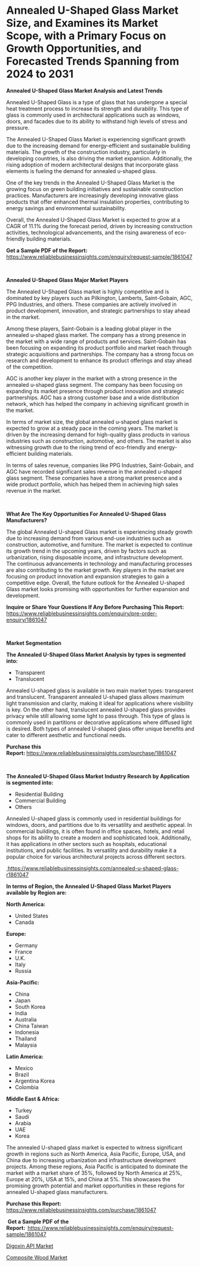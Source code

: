 <p><h1>Annealed U-Shaped Glass Market Size, and Examines its Market Scope, with a Primary Focus on Growth Opportunities, and Forecasted Trends Spanning from 2024 to 2031</h1></p><p><strong>Annealed U-Shaped Glass Market Analysis and Latest Trends</strong></p>
<p><p>Annealed U-Shaped Glass is a type of glass that has undergone a special heat treatment process to increase its strength and durability. This type of glass is commonly used in architectural applications such as windows, doors, and facades due to its ability to withstand high levels of stress and pressure.</p><p>The Annealed U-Shaped Glass Market is experiencing significant growth due to the increasing demand for energy-efficient and sustainable building materials. The growth of the construction industry, particularly in developing countries, is also driving the market expansion. Additionally, the rising adoption of modern architectural designs that incorporate glass elements is fueling the demand for annealed u-shaped glass.</p><p>One of the key trends in the Annealed U-Shaped Glass Market is the growing focus on green building initiatives and sustainable construction practices. Manufacturers are increasingly developing innovative glass products that offer enhanced thermal insulation properties, contributing to energy savings and environmental sustainability.</p><p>Overall, the Annealed U-Shaped Glass Market is expected to grow at a CAGR of 11.1% during the forecast period, driven by increasing construction activities, technological advancements, and the rising awareness of eco-friendly building materials.</p></p>
<p><strong>Get a Sample PDF of the Report:&nbsp;</strong> <a href="https://www.reliablebusinessinsights.com/enquiry/request-sample/1861047">https://www.reliablebusinessinsights.com/enquiry/request-sample/1861047</a></p>
<p>&nbsp;</p>
<p><strong>Annealed U-Shaped Glass Major Market Players</strong></p>
<p><p>The Annealed U-Shaped Glass market is highly competitive and is dominated by key players such as Pilkington, Lamberts, Saint-Gobain, AGC, PPG Industries, and others. These companies are actively involved in product development, innovation, and strategic partnerships to stay ahead in the market.</p><p>Among these players, Saint-Gobain is a leading global player in the annealed u-shaped glass market. The company has a strong presence in the market with a wide range of products and services. Saint-Gobain has been focusing on expanding its product portfolio and market reach through strategic acquisitions and partnerships. The company has a strong focus on research and development to enhance its product offerings and stay ahead of the competition.</p><p>AGC is another key player in the market with a strong presence in the annealed u-shaped glass segment. The company has been focusing on expanding its market presence through product innovation and strategic partnerships. AGC has a strong customer base and a wide distribution network, which has helped the company in achieving significant growth in the market.</p><p>In terms of market size, the global annealed u-shaped glass market is expected to grow at a steady pace in the coming years. The market is driven by the increasing demand for high-quality glass products in various industries such as construction, automotive, and others. The market is also witnessing growth due to the rising trend of eco-friendly and energy-efficient building materials.</p><p>In terms of sales revenue, companies like PPG Industries, Saint-Gobain, and AGC have recorded significant sales revenue in the annealed u-shaped glass segment. These companies have a strong market presence and a wide product portfolio, which has helped them in achieving high sales revenue in the market.</p></p>
<p>&nbsp;</p>
<p><strong>What Are The Key Opportunities For Annealed U-Shaped Glass Manufacturers?</strong></p>
<p><p>The global Annealed U-shaped Glass market is experiencing steady growth due to increasing demand from various end-use industries such as construction, automotive, and furniture. The market is expected to continue its growth trend in the upcoming years, driven by factors such as urbanization, rising disposable income, and infrastructure development. The continuous advancements in technology and manufacturing processes are also contributing to the market growth. Key players in the market are focusing on product innovation and expansion strategies to gain a competitive edge. Overall, the future outlook for the Annealed U-shaped Glass market looks promising with opportunities for further expansion and development.</p></p>
<p><strong>Inquire or Share Your Questions If Any Before Purchasing This Report:</strong> <a href="https://www.reliablebusinessinsights.com/enquiry/pre-order-enquiry/1861047">https://www.reliablebusinessinsights.com/enquiry/pre-order-enquiry/1861047</a></p>
<p>&nbsp;</p>
<p><strong>Market Segmentation</strong></p>
<p><strong>The Annealed U-Shaped Glass Market Analysis by types is segmented into:</strong></p>
<p><ul><li>Transparent</li><li>Translucent</li></ul></p>
<p><p>Annealed U-shaped glass is available in two main market types: transparent and translucent. Transparent annealed U-shaped glass allows maximum light transmission and clarity, making it ideal for applications where visibility is key. On the other hand, translucent annealed U-shaped glass provides privacy while still allowing some light to pass through. This type of glass is commonly used in partitions or decorative applications where diffused light is desired. Both types of annealed U-shaped glass offer unique benefits and cater to different aesthetic and functional needs.</p></p>
<p><strong>Purchase this Report:&nbsp;</strong><a href="https://www.reliablebusinessinsights.com/purchase/1861047">https://www.reliablebusinessinsights.com/purchase/1861047</a></p>
<p>&nbsp;</p>
<p><strong>The Annealed U-Shaped Glass Market Industry Research by Application is segmented into:</strong></p>
<p><ul><li>Residential Building</li><li>Commercial Building</li><li>Others</li></ul></p>
<p><p>Annealed U-shaped glass is commonly used in residential buildings for windows, doors, and partitions due to its versatility and aesthetic appeal. In commercial buildings, it is often found in office spaces, hotels, and retail shops for its ability to create a modern and sophisticated look. Additionally, it has applications in other sectors such as hospitals, educational institutions, and public facilities. Its versatility and durability make it a popular choice for various architectural projects across different sectors.</p></p>
<p><a href="https://www.reliablebusinessinsights.com/annealed-u-shaped-glass-r1861047">&nbsp;https://www.reliablebusinessinsights.com/annealed-u-shaped-glass-r1861047</a></p>
<p><strong>In terms of Region, the Annealed U-Shaped Glass Market Players available by Region are:</strong></p>
<p>
    <p> <strong> North America: </strong>
        <ul>
            <li>United States</li>
            <li>Canada</li>
        </ul>
        </p> 
    <p> <strong> Europe: </strong>
        <ul>
            <li>Germany</li>
            <li>France</li>
            <li>U.K.</li>
            <li>Italy</li>
            <li>Russia</li>
        </ul>
        </p> 
    <p> <strong> Asia-Pacific: </strong>
        <ul>
            <li>China</li>
            <li>Japan</li>
            <li>South Korea</li>
            <li>India</li>
            <li>Australia</li>
            <li>China Taiwan</li>
            <li>Indonesia</li>
            <li>Thailand</li>
            <li>Malaysia</li>
        </ul>
        </p> 
    <p> <strong> Latin America: </strong>
        <ul>
            <li>Mexico</li>
            <li>Brazil</li>
            <li>Argentina Korea</li>
            <li>Colombia</li>
        </ul>
        </p> 
    <p> <strong> Middle East & Africa: </strong>
        <ul>
            <li>Turkey</li>
            <li>Saudi</li>
            <li>Arabia</li>
            <li>UAE</li>
            <li>Korea</li>
        </ul>
    </p>
    </p>
<p><p>The annealed U-shaped glass market is expected to witness significant growth in regions such as North America, Asia Pacific, Europe, USA, and China due to increasing urbanization and infrastructure development projects. Among these regions, Asia Pacific is anticipated to dominate the market with a market share of 35%, followed by North America at 25%, Europe at 20%, USA at 15%, and China at 5%. This showcases the promising growth potential and market opportunities in these regions for annealed U-shaped glass manufacturers.</p></p>
<p><strong>Purchase this Report: </strong><a href="https://www.reliablebusinessinsights.com/purchase/1861047">https://www.reliablebusinessinsights.com/purchase/1861047</a></p>
<p>&nbsp;<strong>Get a Sample PDF of the Report:&nbsp;&nbsp;</strong><a href="https://www.reliablebusinessinsights.com/enquiry/request-sample/1861047">https://www.reliablebusinessinsights.com/enquiry/request-sample/1861047</a></p>
<p><strong></strong></p>
<p><p><a href="https://view.publitas.com/reportprime-1/global-digoxin-api-industry-types-applications-market-players-regional-growth-analysis-and-future-scenarios-2024-2031/">Digoxin API Market</a></p><p><a href="https://medium.com/@tankuser238_5568/global-composite-wood-market-size-is-expected-to-reach-at-a-cagr-of-5-1-ef3aa7c34417">Composite Wood Market</a></p></p>